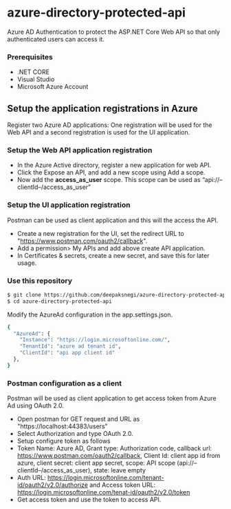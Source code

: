 # azure-directory-protected-api
Azure AD Authentication to protect the ASP.NET Core Web API so that only authenticated users can access it.

### Prerequisites
- .NET CORE
- Visual Studio
- Microsoft Azure Account


## Setup the application registrations in Azure

Register two Azure AD applications: One registration will be used for the Web API and a second registration is used for the UI application.

### Setup the Web API application registration

- In the Azure Active directory, register a new application for web API.
- Click the Expose an API, and add a new scope using Add a scope.
- Now add the **access_as_user** scope. This scope can be used as “api://–clientId–/access_as_user”

### Setup the UI application registration
Postman can be used as client application and this will the access the API.

- Create a new registration for the UI, set the redirect URL to "https://www.postman.com/oauth2/callback".
- Add a permission> My APIs and add above create API application.
- In Certificates & secrets, create a new secret, and save this for later usage.

### Use this repository
```sh
$ git clone https://github.com/deepaksnegi/azure-directory-protected-api
$ cd azure-directory-protected-api

```

Modify the AzureAd configuration in the app.settings.json.
```sh
{
  "AzureAd": {
    "Instance": "https://login.microsoftonline.com/",
    "TenantId": "azure ad tenant id",
    "ClientId": "api app client id"
  },
}
```
### Postman configuration as a client
Postman will be used as client application to get access token from Azure Ad using OAuth 2.0.
- Open postman for GET request and URL as "https://localhost:44383/users"
- Select Authorization and type OAuth 2.0.
- Setup configure token as follows
- Token Name: Azure AD, Grant type: Authorization code, callback url: https://www.postman.com/oauth2/callback, Client Id: client app id from azure, client secret: client app secret, scope: API scope (api://–clientId–/access_as_user), state: leave empty
- Auth URL: https://login.microsoftonline.com/tenant-id/oauth2/v2.0/authorize and Access token URL: https://login.microsoftonline.com/tenat-id/oauth2/v2.0/token
- Get access token and use the token to access API.

